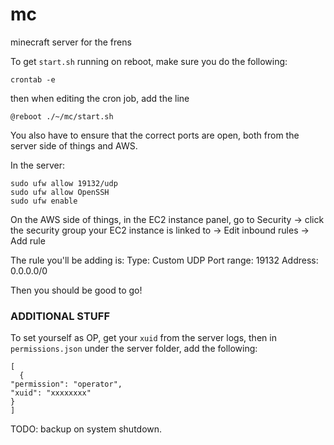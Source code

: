 # mc
minecraft server for the frens

To get `start.sh` running on reboot, make sure you do the following:
```
crontab -e
```
then when editing the cron job, add the line
```
@reboot ./~/mc/start.sh
```
You also have to ensure that the correct ports are open, both from the server side of things and AWS.

In the server:
```
sudo ufw allow 19132/udp
sudo ufw allow OpenSSH
sudo ufw enable
```

On the AWS side of things, in the EC2 instance panel, go to Security -> click the security group your EC2 instance is linked to -> Edit inbound rules -> Add rule

The rule you'll be adding is:
Type: Custom UDP
Port range: 19132
Address: 0.0.0.0/0

Then you should be good to go!

### ADDITIONAL STUFF
To set yourself as OP, get your `xuid` from the server logs, then in `permissions.json` under the server folder, add the following:
```
[
  {
"permission": "operator",
"xuid": "xxxxxxxx"
}
]
```
TODO: backup on system shutdown.
